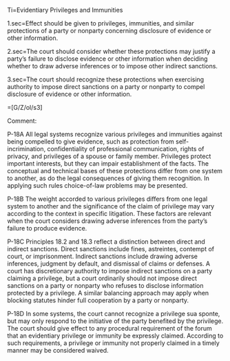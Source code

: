 Ti=Evidentiary Privileges and Immunities

1.sec=Effect should be given to privileges, immunities, and similar protections of a party or nonparty concerning disclosure of evidence or other information.

2.sec=The court should consider whether these protections may justify a party’s failure to disclose evidence or other information when deciding whether to draw adverse inferences or to impose other indirect sanctions.

3.sec=The court should recognize these protections when exercising authority to impose direct sanctions on a party or nonparty to compel disclosure of evidence or other information.

=[G/Z/ol/s3]

Comment:

P-18A All legal systems recognize various privileges and immunities against being compelled to give evidence, such as protection from self-incrimination, confidentiality of professional communication, rights of privacy, and privileges of a spouse or family member. Privileges protect important interests, but they can impair establishment of the facts. The conceptual and technical bases of these protections differ from one system to another, as do the legal consequences of giving them recognition. In applying such rules choice-of-law problems may be presented.

P-18B The weight accorded to various privileges differs from one legal system to another and the significance of the claim of privilege may vary according to the context in specific litigation. These factors are relevant when the court considers drawing adverse inferences from the party’s failure to produce evidence.

P-18C Principles 18.2 and 18.3 reflect a distinction between direct and indirect sanctions. Direct sanctions include fines, astreintes, contempt of court, or imprisonment. Indirect sanctions include drawing adverse inferences, judgment by default, and dismissal of claims or defenses. A court has discretionary authority to impose indirect sanctions on a party claiming a privilege, but a court ordinarily should not impose direct sanctions on a party or nonparty who refuses to disclose information protected by a privilege. A similar balancing approach may apply when blocking statutes hinder full cooperation by a party or nonparty.

P-18D In some systems, the court cannot recognize a privilege sua sponte, but may only respond to the initiative of the party benefited by the privilege. The court should give effect to any procedural requirement of the forum that an evidentiary privilege or immunity be 
expressly claimed. According to such requirements, a privilege or immunity not properly claimed in a timely manner may be considered waived.
